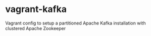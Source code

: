 vagrant-kafka
=============

Vagrant config to setup a partitioned Apache Kafka installation with clustered Apache Zookeeper
